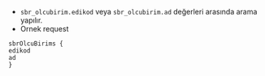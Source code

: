 - `sbr_olcubirim.edikod` veya `sbr_olcubirim.ad` değerleri arasında arama yapılır.
- Ornek request
```
sbrOlcuBirims {
edikod
ad
}
```
